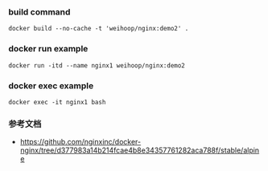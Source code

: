 ### build command

```
docker build --no-cache -t 'weihoop/nginx:demo2' .
```

### docker run example

```
docker run -itd --name nginx1 weihoop/nginx:demo2
```

### docker exec example

```
docker exec -it nginx1 bash
```

### 参考文档

- https://github.com/nginxinc/docker-nginx/tree/d377983a14b214fcae4b8e34357761282aca788f/stable/alpine

